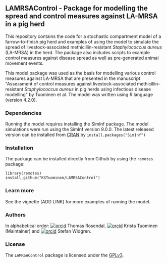 ## LAMRSAControl - Package for modelling the spread and control measures against LA-MRSA in a pig herd
This repository contains the code for a stochastic compartment model of a farrow-to-finish pig herd and examples of using the model to simulate the spread of livestock-associated methicillin-resistant *Staphylococcus aureus* (LA-MRSA) in the herd. The package also includes scripts to example control measures against disease spread as well as pre-generated animal movement events. 

This model package was used as the basis for modelling various control measures against LA-MRSA that are presented in the manuscript "Assessment of control measures against livestock-associated methicillin-resistant *Staphylococcus aureus* in pig herds using infectious disease modelling" by Tuominen et al. The model was written using R language (version 4.2.0).
### Dependencies
Running the model requires installing the SimInf package. The model simulations were run using the SimInf version 9.0.0. The latest released version can be installed from [CRAN](https://cran.r-project.org/web/packages/SimInf/index.html) by
`install.packages("SimInf")`
### Installation
The package can be installed directly from Github by using the `remotes` package:

```
library(remotes)
install_github("KSTuominen/LAMRSAControl")
```

### Learn more
See the vignette (ADD LINK) for more examples of running the model.

### Authors
In alphabetical order: [![orcid](https://info.orcid.org/wp-content/uploads/2019/11/orcid_16x16.png)](https://orcid.org/0000-0002-6576-9668) Thomas Rosendal, [![orcid](https://info.orcid.org/wp-content/uploads/2019/11/orcid_16x16.png)](https://orcid.org/0000-0002-2223-9376) Krista Tuominen (Maintainer) and [![orcid](https://info.orcid.org/wp-content/uploads/2019/11/orcid_16x16.png)](https://orcid.org/0000-0001-5745-2284) Stefan Widgren.


### License
The `LAMRSAControl` package is licensed under the [GPLv3](https://www.gnu.org/licenses/gpl-3.0.html).
